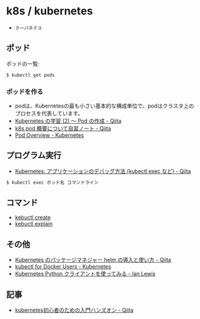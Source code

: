 # k8s / kubernetes

- `クーバネテス`

## ポッド


ポッドの一覧:

~~~bash 
$ kubectl get pods
~~~

### ポッドを作る

- podは、Kubernetesの最も小さい基本的な構成単位で、podはクラスタ上のプロセスを代表しています。
- [Kubernetes の学習 (2) ～ Pod の作成 - Qiita](https://qiita.com/Arturias/items/62499b961b5d7375f608)
- [k8s pod 概要について自習ノート - Qiita](https://qiita.com/MahoTakara/items/f5130bb6e9e493c46c6b)
- [Pod Overview - Kubernetes](https://kubernetes.io/docs/concepts/workloads/pods/pod-overview/)

## プログラム実行

- [Kubernetes: アプリケーションのデバッグ方法 (kubectl exec など) - Qiita](https://qiita.com/tkusumi/items/a62c209972bd0d4913fc)

~~~bash
$ kubectl exec ポッド名 コマンドライン
~~~

## コマンド

- [kebuctl create](kubctl.create.md)
- [kebuctl explain](kubctl.explain.md)

## その他

- [Kubernetes のパッケージマネジャー helm の導入と使い方 - Qiita](https://qiita.com/quickguard/items/48ea2b69395afde3517b)
- [kubectl for Docker Users - Kubernetes](https://kubernetes.io/docs/reference/kubectl/docker-cli-to-kubectl/)
- [Kubernetes Python クライアントを使ってみる - Ian Lewis](https://www.ianlewis.org/jp/kubernetes-python)

## 記事

- [kubernetes初心者のための入門ハンズオン - Qiita](https://qiita.com/mihirat/items/ebb0833d50c882398b0f)